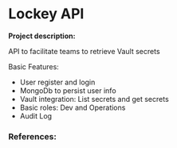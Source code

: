 # Lockey API

**Project description:**

API to facilitate teams to retrieve Vault secrets

Basic Features:
- User register and login
- MongoDb to persist user info
- Vault integration: List secrets and get secrets
- Basic roles: Dev and Operations
- Audit Log

### References:

<Paste links here>
